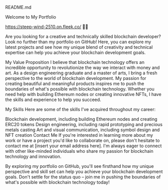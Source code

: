 README.md

Welcome to My Portfolio



https://steep-wind-2510.on.fleek.co/  :eyes::eyes:



Are you looking for a creative and technically skilled blockchain developer? Look no further than my portfolio on GitHub! Here, you can explore my latest projects and see how my unique blend of creativity and technical expertise can help you achieve your blockchain development goals.

My Value Proposition
I believe that blockchain technology offers an incredible opportunity to revolutionize the way we interact with money and art. As a design engineering graduate and a master of arts, I bring a fresh perspective to the world of blockchain development. My passion for creating beautiful and meaningful products inspires me to push the boundaries of what's possible with blockchain technology. Whether you need help with building Ethereum nodes or creating innovative NFTs, I have the skills and experience to help you succeed.

My Skills
Here are some of the skills I've acquired throughout my career:

Blockchain development, including building Ethereum nodes and creating ERC20 tokens
Design engineering, including rapid prototyping and precious metals casting
Art and visual communication, including symbol design and NFT creation
Contact Me
If you're interested in learning more about my work or have a project you'd like to collaborate on, please don't hesitate to contact me at [insert your email address here]. I'm always eager to connect with other like-minded individuals who share my passion for blockchain technology and innovation.

By exploring my portfolio on GitHub, you'll see firsthand how my unique perspective and skill set can help you achieve your blockchain development goals. Don't settle for the status quo – join me in pushing the boundaries of what's possible with blockchain technology today!





